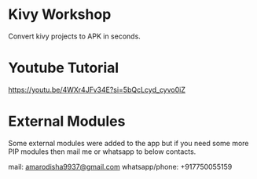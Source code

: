 # Kivy Workshop
Convert kivy projects to APK in seconds.
# Youtube Tutorial 
https://youtu.be/4WXr4JFv34E?si=5bQcLcyd_cyvo0iZ
# External Modules
Some external modules were added to the app but if you need some more PIP modules then mail me or whatsapp to below contacts.

mail: amarodisha9937@gmail.com 
whatsapp/phone: +917750055159
